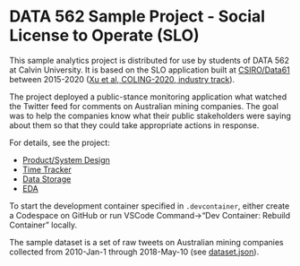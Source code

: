 # DATA 562 Sample Project - Social License to Operate (SLO)

This sample analytics project is distributed for use by students of DATA 562 at Calvin University. It is based on the SLO application built at [CSIRO/Data61](https://research.csiro.au/data61/) between 2015-2020 ([Xu et al, COLING-2020, industry track](https://aclanthology.org/2020.coling-industry.14/)).

The project deployed a public-stance monitoring application what watched the Twitter feed for comments on Australian mining companies. The goal was to help the companies know what their public stakeholders were saying about them so that they could take appropriate actions in response.

For details, see the project:

- [Product/System Design](notebooks/product.ipynb)
- [Time Tracker](https://app.clockify.me/workspaces/649f2bd325d4ee229253c053)
- [Data Storage](https://drive.google.com/drive/u/1/folders/1te6TeLQ7Uq0-JzBbiBINytPkH7yCqy1b)
- [EDA](notebooks/analysis.ipynb)

To start the development container specified in `.devcontainer`, either create a Codespace on GitHub or run VSCode Command&rarr;&ldquo;Dev Container: Rebuild Container&rdquo; locally.

The sample dataset is a set of raw tweets on Australian mining companies collected from 2010-Jan-1 through 2018-May-10 (see [dataset.json](data/dataset.json)).
